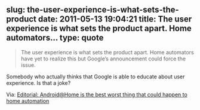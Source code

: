 slug: the-user-experience-is-what-sets-the-product
date: 2011-05-13 19:04:21
title: The user experience is what sets the product apart. Home automators...
type: quote
---

> The user experience is what sets the product apart. Home automators have yet to realize this but Google’s announcement could force the issue.

Somebody who actually thinks that Google is able to educate about user experience. Is that a joke?

 Via: [Editorial: Android@Home is the best worst thing that could happen to home automation](http://www.engadget.com/2011/05/11/editorial-android-home-is-the-best-worst-thing-that-could-happe/)
